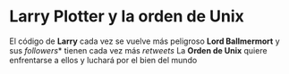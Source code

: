 # Larry Plotter y la orden de Unix

El código de **Larry** cada vez se vuelve más peligroso
**Lord Ballmermort** y sus *followers** tienen cada vez más *retweets*
La **Orden de Unix** quiere enfrentarse a ellos y luchará por el bien del mundo
